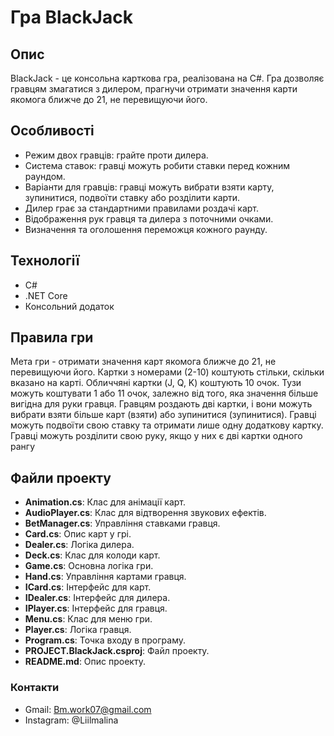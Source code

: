 # Гра BlackJack

## Опис
BlackJack - це консольна карткова гра, реалізована на C#. Гра дозволяє гравцям змагатися з дилером, прагнучи отримати значення карти якомога ближче до 21, не перевищуючи його.

## Особливості
- Режим двох гравців: грайте проти дилера.
- Система ставок: гравці можуть робити ставки перед кожним раундом.
- Варіанти для гравців: гравці можуть вибрати взяти карту, зупинитися, подвоїти ставку або розділити карти.
- Дилер грає за стандартними правилами роздачі карт.
- Відображення рук гравця та дилера з поточними очками.
- Визначення та оголошення переможця кожного раунду.

## Технології
- C#
- .NET Core
- Консольний додаток

## Правила гри
Мета гри - отримати значення карт якомога ближче до 21, не перевищуючи його.
Картки з номерами (2-10) коштують стільки, скільки вказано на карті.
Обличчяні картки (J, Q, K) коштують 10 очок.
Тузи можуть коштувати 1 або 11 очок, залежно від того, яка значення більше вигідна для руки гравця.
Гравцям роздають дві картки, і вони можуть вибрати взяти більше карт (взяти) або зупинитися (зупинитися).
Гравці можуть подвоїти свою ставку та отримати лише одну додаткову картку.
Гравці можуть розділити свою руку, якщо у них є дві картки одного рангу

## Файли проекту

- **Animation.cs**: Клас для анімації карт.
- **AudioPlayer.cs**: Клас для відтворення звукових ефектів.
- **BetManager.cs**: Управління ставками гравця.
- **Card.cs**: Опис карт у грі.
- **Dealer.cs**: Логіка дилера.
- **Deck.cs**: Клас для колоди карт.
- **Game.cs**: Основна логіка гри.
- **Hand.cs**: Управління картами гравця.
- **ICard.cs**: Інтерфейс для карт.
- **IDealer.cs**: Інтерфейс для дилера.
- **IPlayer.cs**: Інтерфейс для гравця.
- **Menu.cs**: Клас для меню гри.
- **Player.cs**: Логіка гравця.
- **Program.cs**: Точка входу в програму.
- **PROJECT.BlackJack.csproj**: Файл проекту.
- **README.md**: Опис проекту.


### Контакти
* Gmail: Bm.work07@gmail.com
* Instagram: @Liilmalina


